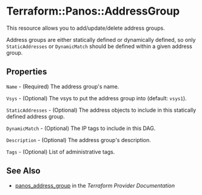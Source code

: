# Terraform::Panos::AddressGroup

This resource allows you to add/update/delete address groups.

Address groups are either statically defined or dynamically defined, so only
`StaticAddresses` or `DynamicMatch` should be defined within a given address
group.

## Properties

`Name` - (Required) The address group's name.

`Vsys` - (Optional) The vsys to put the address group into (default:
`vsys1`).

`StaticAddresses` - (Optional) The address objects to include in this
statically defined address group.

`DynamicMatch` - (Optional) The IP tags to include in this DAG.

`Description` - (Optional) The address group's description.

`Tags` - (Optional) List of administrative tags.


## See Also

* [panos_address_group](https://www.terraform.io/docs/providers/panos/r/address_group.html) in the _Terraform Provider Documentation_